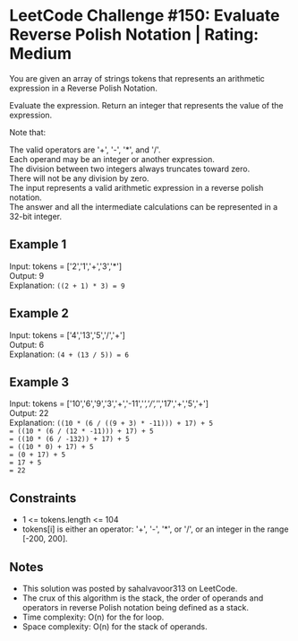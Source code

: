 # LeetCode Challenge #150: Evaluate Reverse Polish Notation | Rating: Medium

You are given an array of strings tokens that represents an arithmetic expression in a Reverse Polish Notation.

Evaluate the expression. Return an integer that represents the value of the expression.

Note that:

The valid operators are '+', '-', '*', and '/'.  
Each operand may be an integer or another expression.  
The division between two integers always truncates toward zero.  
There will not be any division by zero.  
The input represents a valid arithmetic expression in a reverse polish notation.  
The answer and all the intermediate calculations can be represented in a 32-bit integer.

## Example 1

Input: tokens = ['2','1','+','3','*']  
Output: 9  
Explanation: `((2 + 1) * 3) = 9`

## Example 2

Input: tokens = ['4','13','5','/','+']  
Output: 6  
Explanation: `(4 + (13 / 5)) = 6`

## Example 3

Input: tokens = ['10','6','9','3','+','-11','*','/','*','17','+','5','+']  
Output: 22  
Explanation: `((10 * (6 / ((9 + 3) * -11))) + 17) + 5`  
`= ((10 * (6 / (12 * -11))) + 17) + 5`  
`= ((10 * (6 / -132)) + 17) + 5`  
`= ((10 * 0) + 17) + 5`  
`= (0 + 17) + 5`  
`= 17 + 5`  
`= 22`

## Constraints

- 1 <= tokens.length <= 104
- tokens[i] is either an operator: '+', '-', '*', or '/', or an integer in the range [-200, 200].

## Notes

- This solution was posted by sahalvavoor313 on LeetCode.
- The crux of this algorithm is the stack, the order of operands and operators in reverse Polish notation being defined as a stack.
- Time complexity: O(n) for the for loop.
- Space complexity: O(n) for the stack of operands.
